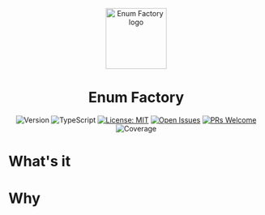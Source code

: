 <p style="text-align: center" align="center">
 <img src="https://i.postimg.cc/HnHxn1Sd/Enum-factory-logo.png" height="120" alt="Enum Factory logo"/>
</p>

<h1 style="text-align: center" align="center">Enum Factory</h1>

<div style="text-align: center" align="center">

![Version](https://img.shields.io/npm/v/@ivadey/enum-factory)
![TypeScript](https://img.shields.io/npm/types/@ivadey/enum-factory)
[![License: MIT](https://img.shields.io/badge/license-MIT-green)](./LICENSE)
[![Open Issues](https://img.shields.io/github/issues/IvaDey/enum-factory)](https://github.com/IvaDey/enum-factory/issues)
[![PRs Welcome](https://img.shields.io/badge/PRs-welcome-brightgreen)](CONTRIBUTING.md)
![Coverage](https://img.shields.io/codecov/c/github/IvaDey/enum-factory)

</div>

# What's it

# Why
